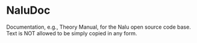 # NaluDoc
Documentation, e.g., Theory Manual, for the Nalu open source code base. Text 
is NOT allowed to be simply copied in any form.
